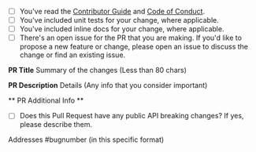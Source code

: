 <!-- Thank you for submitting a pull request to our repo, your contribution is more than welcome! -->

<!-- If this is your first PR in the JJMasterData, please run through the checklist
below to ensure a smooth review and merge process for your PR. -->

- [ ] You've read the [Contributor Guide](../CONTRIBUTING.md) and [Code of Conduct](../CODE-OF-CONDUCT.md).
- [ ] You've included unit tests for your change, where applicable.
- [ ] You've included inline docs for your change, where applicable.
- [ ] There's an open issue for the PR that you are making. If you'd like to propose a new feature or change, please open an issue to discuss the change or find an existing issue.

<!-- Once all that is done, you're ready to go. Open the PR with the content below. -->

**PR Title**
Summary of the changes (Less than 80 chars)

**PR Description**
Details (Any info that you consider important)

** PR Additional Info **
- [ ] Does this Pull Request have any public API breaking changes? If yes, please describe them.

Addresses #bugnumber (in this specific format)
